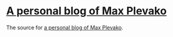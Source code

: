# [A personal blog of Max Plevako](https://mplevako.github.io)

The source for [a personal blog of Max Plevako](https://mplevako.github.io).